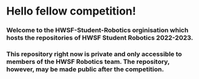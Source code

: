 # Hello fellow competition!

### Welcome to the HWSF-Student-Robotics orginisation which hosts the repositories of HWSF Student Robotics 2022-2023.

### This repository right now is private and only accessible to members of the HWSF Robotics team. The repository, however, may be made public after the competition.

